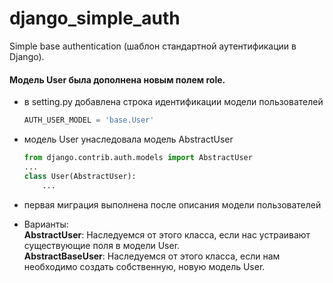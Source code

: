 # django_simple_auth
Simple base authentication (шаблон стандартной аутентификации в Django).

#### Модель User была дополнена новым полем role.
 * в setting.py добавлена строка идентификации модели пользователей  
   ```python
   AUTH_USER_MODEL = 'base.User'
   ```
 * модель User унаследовала модель AbstractUser  
   ```python
   from django.contrib.auth.models import AbstractUser  
   ...  
   class User(AbstractUser):  
       ...  
   ```
 * первая миграция выполнена после описания модели пользователей
 
 * Варианты:  
    __AbstractUser__: Наследуемся от этого класса, если нас устраивают существующие поля в модели User.  
    __AbstractBaseUser__: Наследуемся от этого класса, если нам необходимо создать собственную, новую модель User.
